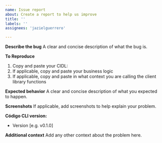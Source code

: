 ```yaml
---
name: Issue report
about: Create a report to help us improve
title: ''
labels: ''
assignees: 'jazielguerrero'

---
```


**Describe the bug**
A clear and concise description of what the bug is.

**To Reproduce**
1. Copy and paste your CIDL:
2. If applicable, copy and paste your business logic
3. If applicable, copy and paste in what context you are calling the client library functions

**Expected behavior**
A clear and concise description of what you expected to happen.

**Screenshots**
If applicable, add screenshots to help explain your problem.

**Código CLI version:**
 - Version [e.g. v0.1.0]

**Additional context**
Add any other context about the problem here.
